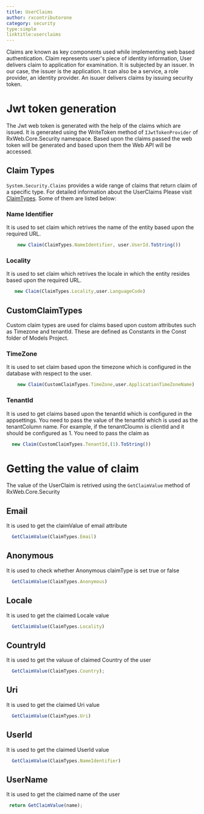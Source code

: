 ```yaml
---
title: UserClaims
author: rxcontributorone
category: security
type:simple
linktitle:userclaims
---
```


Claims are known as key components used while implementing web based authentication. Claim represents user's piece of identity information, User delivers claim to application for examination. It is subjected by an issuer. In our case, the issuer is the application. It can also be a service, a role provider, an identity provider. An isuuer delivers claims by issuing security token.  

# Jwt token generation
The Jwt web token is generated with the help of the claims which are issued. It is generated using the WriteToken method of `IJwtTokenProvider` of RxWeb.Core.Security namespace. Based upon the claims passed the web token will be generated and based upon them the Web API will be accessed.

## Claim Types   
`System.Security.Claims` provides a wide range of claims that return claim of a specific type. For detailed information about the UserClaims Please visit <a class="redirect-link" href="https://docs.microsoft.com/en-us/dotnet/api/system.identitymodel.claims.claimtypes?view=netframework-4.8">ClaimTypes</a>. Some of them are listed below:

### Name Identifier
It is used to set claim which retrives the name of the entity based upon the required URL. 

````js
    new Claim(ClaimTypes.NameIdentifier, user.UserId.ToString())
````

### Locality
It is used to set claim which retrives the locale in which the entity resides based upon the required URL. 

````js
   new Claim(ClaimTypes.Locality,user.LanguageCode)
````

## CustomClaimTypes
Custom claim types are used for claims based upon custom attributes such as Timezone and tenantId. These are defined as Constants in the Const folder of Models Project.

### TimeZone
It is used to set claim based upon the timezone which is configured in the database with respect to the user.

````js
	new Claim(CustomClaimTypes.TimeZone,user.ApplicationTimeZoneName)
````

### TenantId
It is used to get claims based upon the tenantId which is configured in the appsettings. You need to pass the value of the tenantId which is used as the tenantColumn name. For example, if the tenantCloumn is clientId and it should be configured as 1. You need to pass the claim as 

````js
  new Claim(CustomClaimTypes.TenantId,(1).ToString()) 
````

# Getting the value of claim
The value of the UserClaim is retrived using the `GetClaimValue` method of RxWeb.Core.Security 

## Email
It is used to get the claimValue of email attribute

````js
  GetClaimValue(ClaimTypes.Email)
````

## Anonymous
It is used to check whether Anonymous claimType is set true or false

````js
  GetClaimValue(ClaimTypes.Anonymous)
````

## Locale
It is used to get the claimed Locale value

````js
  GetClaimValue(ClaimTypes.Locality)
````

## CountryId
It is used to get the valuue of claimed Country of the user

````js
  GetClaimValue(ClaimTypes.Country);  
````

## Uri
It is used to get the claimed Uri value

````js
  GetClaimValue(ClaimTypes.Uri)
````

## UserId
It is used to get the claimed UserId value

````js
  GetClaimValue(ClaimTypes.NameIdentifier)
````

## UserName
It is used to get the claimed name of the user 

````js
 return GetClaimValue(name);
````
